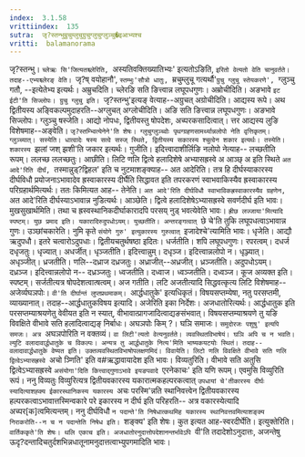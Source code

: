 ```yaml
---
index:  3.1.58
vrittiindex:  135
sutra:  जृ?स्तन्भुम्रुचुम्लुचुग्रुचुग्लुचुग्लुञ्चु�इआभ्यश्च
vritti:  balamanorama 
---
```


जृ?स्तन्भु। `च्लेऋः सि'जित्यतश्च्लेरिति, `अस्यतिवक्तिख्यातिभ्यः' इत्यतोऽङिति, `इरितो वेत्यतो वेति चानुवर्तते। तदाह--एभ्यश्च्लेरङ् वेति। `जृ?ष् वयोहानौ', `स्तम्भुः'सौत्रो धातुः, `म्रचुम्लुचू गत्यर्थौ'`ग्रुचु ग्लुचु स्तेयकरणे', `ग्लुञ्चु गतौ, --इत्येतेभ्य इत्यर्थः। अम्रुचदिति। च्लेरङि सति ङित्त्वान्न लघूपधगुणः। अम्रोचीदिति। अङभावे `इट ईटी'ति सिज्लोपः। ग्रुचु ग्लुचु इति। `जृ?स्तन्भु'इत्यङ् वेत्याह--अग्रुचत् अग्रोचीदिति। आद्यस्य रूपे। अथ द्वितीयस्य अङ्विकल्पमुदाहरति--अग्लुचत् अग्लोचीदिति। अङि सति ङित्त्वान्न लघूपधगुणः। अङभावे सिज्लोपः। ग्लुञ्चु षस्जेति। आद्यो नोपधः, द्वितीयस्तु षोपदेशः, अच्परकसादित्वात्। त्तर आद्यस्य लुङि विशेषमाह--अङ्वेति। `जृ?स्तम्भ्वित्येनेने'ति शेषः। ग्लुचुग्लुञ्च्वोः पृथग्ग्रहणसामर्थ्यान्नलोपो नेति वृत्तिकृतम्। ग्लुञ्च्यात्। सस्येति। धात्वादेः षस्य सत्वे सस्ज् स्थिते, द्वितीयस्य सकारस्य श्चुत्वेन शकार इत्यर्थः। तस्येति। शकारस्य `झलां जश् झशी'ति जकार इत्यर्थः। गुजीति। इदित्त्वादाशीर्लिङि नलोपो नेत्याह-- लच्छतीति रूपम्। ललच्छ ललच्छतुः। आछीति। लिटि णलि द्वित्वे हलादिशेषे अभ्यासह्रस्वे अ आञ्छ् अ इति स्थिते `अत आदे'रिति दीर्घं, `तस्मान्नुड्?द्विहल' इति च नुटमाशङ्क्याह-- अत आदेरिति। तत्र हि दीर्घस्याकारस्य दीर्घविधौ प्रयोजनाऽभावादेव ह्रस्वाकारस्य दीर्घैति सिद्धावत इति तपरकरणं स्वाभवाकिस्यैव ह्रस्वाकारस्य परिग्रहार्थमित्यर्थः। ततः किमित्यत आह-- तेनेति। `अत आदे'रिति दीर्घविधौ स्वाभाविकह्रस्वाकारस्यैव ग्रहणेन, `अत आदे'रिति दीर्घस्याऽभावान्न नुडित्यर्थः। आञ्छेति। द्वित्वे हलादिशेषेऽभ्यासह्रस्वे सवर्णदीर्घ इति भावः। मुखसुखार्थमिति। तथा च ह्रस्वस्थानिकदीर्घाकारादपि परसय् नुड् भवत्येवेति भावः। `ह्रीछ लज्जाया'मित्यादि स्पष्टम्। युछ प्रमाद इति। यकारादिरुदुपधोऽयम्। युच्छतीति। अन्तरङ्गत्वात् `छे चे'ति तुकि लघूपधत्वाऽभावान्न गुणः। उञ्छांचकारेति। नुमि कृते `संयोगे गुरु' इत्युकारस्य गुरुत्वात् `इजादेश्चे'त्यामिति भावः। धृजेति। आद्यौ ऋदुपधौ। इतरे चत्वारोऽदुपधाः। द्वितीयचतुर्थषष्ठा इदितः। धर्जतीति। शपि लघूपधगुणः। रपरत्वम्। दधर्ज दधृजतुः। धृज्यात्। अधर्जीत्। धृञ्जतीति। इदित्त्वान्नुम्। दधृञ्ज। इदित्त्वान्नलोपो न। धृञ्ज्यात्। अधृञ्जीत्। ध्रजतीति। णलि--दध्राज दध्रजतुः। अध्राजीत्--अध्रजीत्। ध्रञ्जतीति। अदुपधोऽयम्। दध्रञ्ज। इदित्त्वान्नलोपो न-- दध्रञ्जतुः। ध्वजतीति। दध्वाज। ध्वञ्जतीति। दध्वञ्ज। कूज अव्यक्त इति। स्पष्टम्। सर्जतीत्यत्र षोपदेशत्वात्षत्वम्। अज गतीति। लटि अजतीत्यादि सिद्धवत्कृत्य लिटि विशेषमाह-- अजेर्व्यघञपोः। `वी'ति दीर्घान्तं लुप्तप्रथमाकम्। `आर्द्धधातुके' इत्यधिकृतं। विषयसप्तम्येषा, नतु परसप्तमी, व्याख्यानात्। तदाह--आर्द्धधातुकविषय इत्यादि। अजेरिति इका निर्देशः। अजधातोरित्यर्थः। आर्द्धधातुक इति परसप्तम्याश्रयणेतु वेवीयत इति न स्यात्, वीभावात्प्रागजादित्वाद्यङसंभवात्। विषयसप्तम्याश्रयणे तु यङि विवक्षिते वीभावे सति हलादित्वाद्यङ् निर्बाधः। अघञपोः किम् ?। घञि समाजः। `समुदोरजः पशुषु' इत्यपि समजः। अत्र `अघञपोरिति न वक्तव्यं। `वा लिटी'त्यतो वेत्यनुवर्तते। व्यवस्थितविभाषेयं। घञि अपि च न भवति। ल्युटि वलादावार्द्धधातुके च विकल्पः। अन्यत्र तु आर्द्धधातुके नित्य'मिति भाष्यकयटयोः स्थितं। तदाह-- वलादावार्द्धधातुके वेष्यत इति। उक्तव्यवस्थितविभाषोपलक्षणमिदं। विवायेति। लिटो णलि विवक्षिते वीभावे सति णलि द्वित्वेऽभ्यासह्रस्वे `अचो ञ्णिति' इति व#ऋद्धावायादेश इति भावः। विव्यतुरिति। वीभावे सति अतुसि द्वित्वेऽभ्यासह्रस्वे `असंयोगा'दिति कित्त्वाद्गुणाऽभावे इयङपवादे `एरनेकाचः' इति यणि रूपम्। एवमुसि विव्युरिति रूपं। ननु विव्यतुः विव्युरित्यत्र द्वितीयवकारस्य यकारात्मकहल्परकत्वात् `उपधायां चे'तीकारस्य दीर्घः स्यादित्याशह्क्य ईकारस्थानिकस्य यकारस्य `अचः परस्मि'न्नति स्थानिवत्त्वेन द्वितीयवकारस्य हल्परकत्वाऽभावात्तस्मिन्वकारे परे इकारस्य न दीर्घ इति परिहरति-- अत्र वकारस्येत्यादि अच्पर[क]त्वमित्यन्तम्। ननु दीर्घविधौ `न पदान्ते'ति निषेधात्कथमिह यकारस्य स्थानिवत्तवमित्याशङ्क्य निराकरोति--न च न पदान्तेति निषेध इति। `शङ्क्य' इति शेषः। कुत इत्यत आह-स्वरदीर्घेति। इत्युक्तेरिति। `वार्तिककृते'ति शेषः। थलि एकाच इति। अजधातोरनुदात्तोपदेशानन्तर्भावेऽपि `वी'ति तदादेशोऽनुदात्तः, अजन्तेषु ऊदृ?दन्तादिचतुर्दशभिन्नधातूनामनुदात्तत्वाभ्युपगमादिति भावः।

